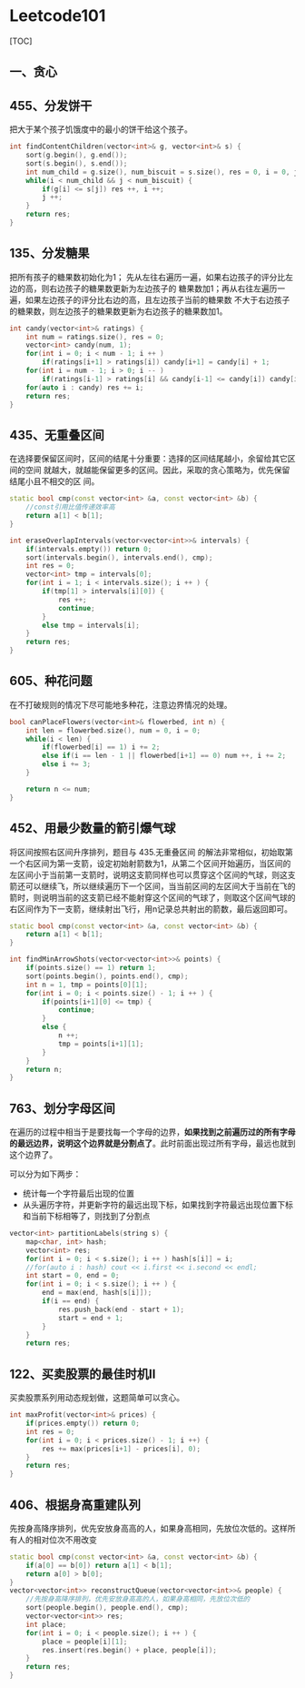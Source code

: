 # Leetcode101

[TOC]

## 一、贪心

## 455、分发饼干

把大于某个孩子饥饿度中的最小的饼干给这个孩子。

``` c++
int findContentChildren(vector<int>& g, vector<int>& s) {
    sort(g.begin(), g.end());
    sort(s.begin(), s.end());
    int num_child = g.size(), num_biscuit = s.size(), res = 0, i = 0, j = 0;
    while(i < num_child && j < num_biscuit) {
        if(g[i] <= s[j]) res ++, i ++;
        j ++;
    }
    return res;
}
```



## 135、分发糖果

把所有孩子的糖果数初始化为1；
先从左往右遍历一遍，如果右边孩子的评分比左边的高，则右边孩子的糖果数更新为左边孩子的
糖果数加1；再从右往左遍历一遍，如果左边孩子的评分比右边的高，且左边孩子当前的糖果数
不大于右边孩子的糖果数，则左边孩子的糖果数更新为右边孩子的糖果数加1。

```c++
int candy(vector<int>& ratings) {
    int num = ratings.size(), res = 0;
    vector<int> candy(num, 1);
    for(int i = 0; i < num - 1; i ++ )
        if(ratings[i+1] > ratings[i]) candy[i+1] = candy[i] + 1;
    for(int i = num - 1; i > 0; i -- )
        if(ratings[i-1] > ratings[i] && candy[i-1] <= candy[i]) candy[i-1] = candy[i] + 1;
    for(auto i : candy) res += i;
    return res;
}
```



## 435、无重叠区间

在选择要保留区间时，区间的结尾十分重要：选择的区间结尾越小，余留给其它区间的空间
就越大，就越能保留更多的区间。因此，采取的贪心策略为，优先保留结尾小且不相交的区
间。

```c++
static bool cmp(const vector<int> &a, const vector<int> &b) {
    //const引用比值传递效率高
    return a[1] < b[1];
}

int eraseOverlapIntervals(vector<vector<int>>& intervals) {
    if(intervals.empty()) return 0;
    sort(intervals.begin(), intervals.end(), cmp);
    int res = 0;
    vector<int> tmp = intervals[0];
    for(int i = 1; i < intervals.size(); i ++ ) {
        if(tmp[1] > intervals[i][0]) {
            res ++;
            continue;
        }
        else tmp = intervals[i];
    }
    return res;
}
```

## 605、种花问题

在不打破规则的情况下尽可能地多种花，注意边界情况的处理。

```c++
bool canPlaceFlowers(vector<int>& flowerbed, int n) {
    int len = flowerbed.size(), num = 0, i = 0;
    while(i < len) {
        if(flowerbed[i] == 1) i += 2;
        else if(i == len - 1 || flowerbed[i+1] == 0) num ++, i += 2;
        else i += 3;
    }

    return n <= num;
}
```

## 452、用最少数量的箭引爆气球

将区间按照右区间升序排列，题目与 435.无重叠区间 的解法非常相似，初始取第一个右区间为第一支箭，设定初始射箭数为1，从第二个区间开始遍历，当区间的左区间小于当前第一支箭时，说明这支箭同样也可以贯穿这个区间的气球，则这支箭还可以继续飞，所以继续遍历下一个区间，当当前区间的左区间大于当前在飞的箭时，则说明当前的这支箭已经不能射穿这个区间的气球了，则取这个区间气球的右区间作为下一支箭，继续射出飞行，用n记录总共射出的箭数，最后返回即可。

```c++
static bool cmp(const vector<int> &a, const vector<int> &b) {
	return a[1] < b[1];
}

int findMinArrowShots(vector<vector<int>>& points) {
    if(points.size() == 1) return 1;
    sort(points.begin(), points.end(), cmp);
    int n = 1, tmp = points[0][1];
    for(int i = 0; i < points.size() - 1; i ++ ) {
        if(points[i+1][0] <= tmp) {
            continue;
        }
        else {
            n ++;
            tmp = points[i+1][1];
        }
    }
    return n;
}
```

## 763、划分字母区间

在遍历的过程中相当于是要找每一个字母的边界，**如果找到之前遍历过的所有字母的最远边界，说明这个边界就是分割点了**。此时前面出现过所有字母，最远也就到这个边界了。

可以分为如下两步：

- 统计每一个字符最后出现的位置
- 从头遍历字符，并更新字符的最远出现下标，如果找到字符最远出现位置下标和当前下标相等了，则找到了分割点

```C++
vector<int> partitionLabels(string s) {
    map<char, int> hash;
    vector<int> res;
    for(int i = 0; i < s.size(); i ++ ) hash[s[i]] = i;
    //for(auto i : hash) cout << i.first << i.second << endl;
    int start = 0, end = 0;
    for(int i = 0; i < s.size(); i ++ ) {
        end = max(end, hash[s[i]]);
        if(i == end) {
            res.push_back(end - start + 1);
            start = end + 1;
        }
    }
    return res;
```

## 122、买卖股票的最佳时机II

买卖股票系列用动态规划做，这题简单可以贪心。

```C++
int maxProfit(vector<int>& prices) {
    if(prices.empty()) return 0;
    int res = 0;
    for(int i = 0; i < prices.size() - 1; i ++) {
        res += max(prices[i+1] - prices[i], 0);
    }
    return res; 
}
```

## 406、根据身高重建队列

先按身高降序排列，优先安放身高高的人，如果身高相同，先放位次低的。这样所有人的相对位次不用改变

```c++
static bool cmp(const vector<int> &a, const vector<int> &b) {
    if(a[0] == b[0]) return a[1] < b[1]; 
    return a[0] > b[0];
}
vector<vector<int>> reconstructQueue(vector<vector<int>>& people) {
    //先按身高降序排列，优先安放身高高的人，如果身高相同，先放位次低的
    sort(people.begin(), people.end(), cmp);
    vector<vector<int>> res;
    int place;
    for(int i = 0; i < people.size(); i ++ ) {
        place = people[i][1];
        res.insert(res.begin() + place, people[i]);
    }
    return res;
}
```

